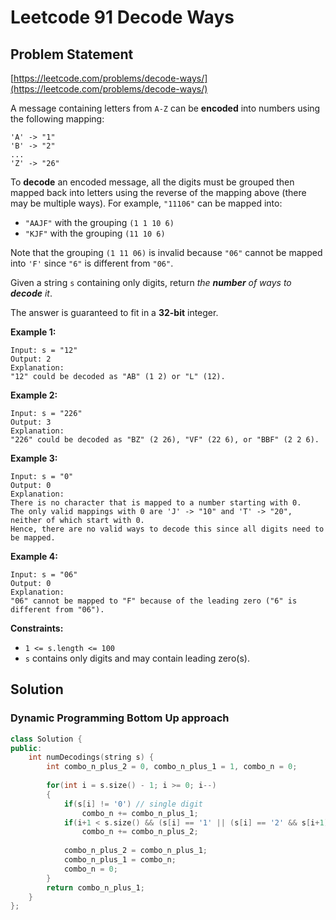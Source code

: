# Leetcode 91 Decode Ways

## Problem Statement

[https://leetcode.com/problems/decode-ways/](https://leetcode.com/problems/decode-ways/)

A message containing letters from `A-Z` can be **encoded** into numbers using the following mapping:

```text
'A' -> "1"
'B' -> "2"
...
'Z' -> "26"
```

To **decode** an encoded message, all the digits must be grouped then mapped back into letters using the reverse of the mapping above \(there may be multiple ways\). For example, `"11106"` can be mapped into:

* `"AAJF"` with the grouping `(1 1 10 6)`
* `"KJF"` with the grouping `(11 10 6)`

Note that the grouping `(1 11 06)` is invalid because `"06"` cannot be mapped into `'F'` since `"6"` is different from `"06"`.

Given a string `s` containing only digits, return _the **number** of ways to **decode** it_.

The answer is guaranteed to fit in a **32-bit** integer.

**Example 1:**

```text
Input: s = "12"
Output: 2
Explanation: 
"12" could be decoded as "AB" (1 2) or "L" (12).
```

**Example 2:**

```text
Input: s = "226"
Output: 3
Explanation: 
"226" could be decoded as "BZ" (2 26), "VF" (22 6), or "BBF" (2 2 6).
```

**Example 3:**

```text
Input: s = "0"
Output: 0
Explanation: 
There is no character that is mapped to a number starting with 0.
The only valid mappings with 0 are 'J' -> "10" and 'T' -> "20", neither of which start with 0.
Hence, there are no valid ways to decode this since all digits need to be mapped.
```

**Example 4:**

```text
Input: s = "06"
Output: 0
Explanation: 
"06" cannot be mapped to "F" because of the leading zero ("6" is different from "06").
```

**Constraints:**

* `1 <= s.length <= 100`
* `s` contains only digits and may contain leading zero\(s\).

## Solution

### Dynamic Programming Bottom Up approach

```cpp
class Solution {
public:
    int numDecodings(string s) {
        int combo_n_plus_2 = 0, combo_n_plus_1 = 1, combo_n = 0;
        
        for(int i = s.size() - 1; i >= 0; i--)
        {
            if(s[i] != '0') // single digit 
                combo_n += combo_n_plus_1;
            if(i+1 < s.size() && (s[i] == '1' || (s[i] == '2' && s[i+1] <= '6'))) // double digit
                combo_n += combo_n_plus_2;
            
            combo_n_plus_2 = combo_n_plus_1;
            combo_n_plus_1 = combo_n;
            combo_n = 0;
        }
        return combo_n_plus_1;
    }
};
```


